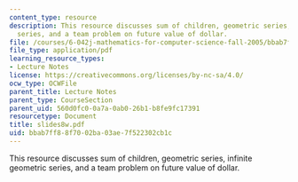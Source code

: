 ```yaml
---
content_type: resource
description: This resource discusses sum of children, geometric series, infinite geometric
  series, and a team problem on future value of dollar.
file: /courses/6-042j-mathematics-for-computer-science-fall-2005/bbab7ff88f7002ba03ae7f522302cb1c_slides8w.pdf
file_type: application/pdf
learning_resource_types:
- Lecture Notes
license: https://creativecommons.org/licenses/by-nc-sa/4.0/
ocw_type: OCWFile
parent_title: Lecture Notes
parent_type: CourseSection
parent_uid: 560d0fc0-0a7a-0ab0-26b1-b8fe9fc17391
resourcetype: Document
title: slides8w.pdf
uid: bbab7ff8-8f70-02ba-03ae-7f522302cb1c
---
```

This resource discusses sum of children, geometric series, infinite geometric series, and a team problem on future value of dollar.